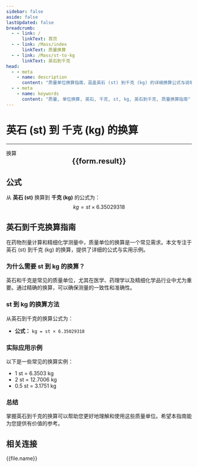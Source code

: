```yaml
---
sidebar: false
aside: false
lastUpdated: false
breadcrumb:
  - - link: /
      linkText: 首页
  - - link: /Mass/index
      linkText: 质量换算
  - - link: /Mass/st-to-kg
      linkText: 英石到千克
head:
  - - meta
    - name: description
      content: "质量单位换算指南，涵盖英石 (st) 到千克 (kg) 的详细换算公式与说明。"
  - - meta
    - name: keywords
      content: "质量, 单位换算, 英石, 千克, st, kg, 英石到千克, 质量换算指南"
---
```

# 英石 (st) 到 千克 (kg) 的换算
---
<script setup>
import { onMounted, reactive, inject, ref } from 'vue'
import { NButton, NForm, NFormItem, NInput, NInputNumber, NSelect, NCard, useMessage,NGrid ,NGi } from 'naive-ui'
import { defineClientComponent } from 'vitepress'
import { Mass } from '../files';

const convert = inject('convert')

const form = reactive({
  number: null,
  result: '',
})

const convertHandler = () => {
  if (form.number !== null && !isNaN(form.number)) {
    const convertedValue = parseFloat(form.number) * 6.35029318
    form.result = `${form.number}st = ${convertedValue.toFixed(4)}kg`
  } else {
    form.result = '请输入有效的数值。'
  }
}
</script>

<n-form size="large" :model="form">
  <n-form-item label="英石 (st)">
    <n-input-number v-model:value="form.number" placeholder="输入英石" style="width: 100%" />
  </n-form-item>
  <n-form-item>
    <n-button type="info" @click="convertHandler" block>换算</n-button>
  </n-form-item>
</n-form>

<n-card  embedded :bordered="false" hoverable>
  <div  style="text-align:center;font-size:20px;">
    <strong>{{form.result}}</strong>
  </div>
</n-card>

## 公式

从 **英石 (st)** 换算到 **千克 (kg)** 的公式为：
$$ kg = st \times 6.35029318 $$

## 英石到千克换算指南

在药物剂量计算和精细化学测量中，质量单位的换算是一个常见需求。本文专注于英石 (st) 到千克 (kg) 的换算，提供了详细的公式与实用示例。

### 为什么需要 st 到 kg 的换算？

英石和千克是常见的质量单位，尤其在医学、药理学以及精细化学品行业中尤为重要。通过精确的换算，可以确保测量的一致性和准确性。

### st 到 kg 的换算方法

从英石到千克的换算公式为：

- **公式：** `kg = st × 6.35029318`

### 实际应用示例

以下是一些常见的换算实例：

- 1 st = 6.3503 kg
- 2 st = 12.7006 kg
- 0.5 st = 3.1751 kg

### 总结

掌握英石到千克的换算可以帮助您更好地理解和使用这些质量单位。希望本指南能为您提供有价值的参考。

## 相关连接
<n-grid x-gap="12" :cols="2">
  <n-gi v-for="(file, index) in Mass" :key="index">
    <n-button
      text
      tag="a"
      :href="file.path"
      type="info"
    >
      {{file.name}}
    </n-button>
  </n-gi>
</n-grid>